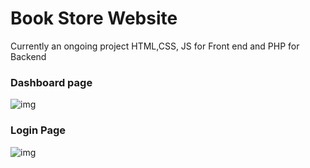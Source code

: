 # Book Store Website
Currently an ongoing project
HTML,CSS, JS for Front end and PHP for Backend

### Dashboard page
![img](https://media.discordapp.net/attachments/1193533696540672061/1251850158858178611/image.png?ex=667013d0&is=666ec250&hm=0452fe0ccd3703d34848e7807b9f6e8465d3d486a8e34cd5078e50636c290498&=&format=webp&quality=lossless&width=1333&height=671)

### Login Page
![img](https://cdn.discordapp.com/attachments/1193533696540672061/1251854062438187111/image.png?ex=66701772&is=666ec5f2&hm=bb4bd78d306d1c445d953aa159011b04c672524ef56dd5ba205719b49d8457fb&)
